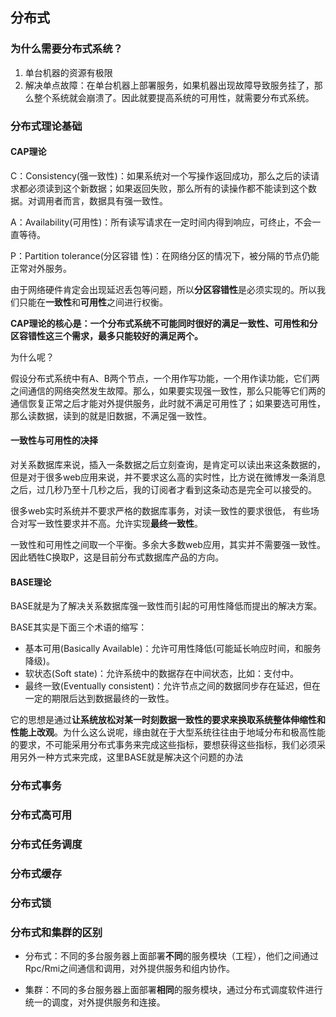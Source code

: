 ## 分布式

### 为什么需要分布式系统？

1. 单台机器的资源有极限
2. 解决单点故障：在单台机器上部署服务，如果机器出现故障导致服务挂了，那么整个系统就会崩溃了。因此就要提高系统的可用性，就需要分布式系统。

### 分布式理论基础

#### CAP理论

C：Consistency(强一致性)：如果系统对一个写操作返回成功，那么之后的读请求都必须读到这个新数据；如果返回失败，那么所有的读操作都不能读到这个数据。对调用者而言，数据具有强一致性。

A：Availability(可用性)：所有读写请求在一定时间内得到响应，可终止，不会一直等待。

P：Partition tolerance(分区容错 性)：在网络分区的情况下，被分隔的节点仍能正常对外服务。

由于网络硬件肯定会出现延迟丢包等问题，所以**分区容错性**是必须实现的。所以我们只能在**一致性**和**可用性**之间进行权衡。

**CAP理论的核心是：一个分布式系统不可能同时很好的满足一致性、可用性和分区容错性这三个需求，最多只能较好的满足两个。**

为什么呢？

假设分布式系统中有A、B两个节点，一个用作写功能，一个用作读功能，它们两之间通信的网络突然发生故障。那么，如果要实现强一致性，那么只能等它们两的通信恢复正常之后才能对外提供服务，此时就不满足可用性了；如果要选可用性，那么读数据，读到的就是旧数据，不满足强一致性。

#### 一致性与可用性的决择

对关系数据库来说，插入一条数据之后立刻查询，是肯定可以读出来这条数据的，但是对于很多web应用来说，并不要求这么高的实时性，比方说在微博发一条消息之后，过几秒乃至十几秒之后，我的订阅者才看到这条动态是完全可以接受的。

很多web实时系统并不要求严格的数据库事务，对读一致性的要求很低， 有些场合对写一致性要求并不高。允许实现**最终一致性**。

一致性和可用性之间取一个平衡。多余大多数web应用，其实并不需要强一致性。因此牺牲C换取P，这是目前分布式数据库产品的方向。

#### BASE理论

BASE就是为了解决关系数据库强一致性而引起的可用性降低而提出的解决方案。

BASE其实是下面三个术语的缩写：

- 基本可用(Basically Available)：允许可用性降低(可能延长响应时间，和服务降级)。
- 软状态(Soft state)：允许系统中的数据存在中间状态，比如：支付中。
- 最终一致(Eventually consistent)：允许节点之间的数据同步存在延迟，但在一定的期限后达到数据最终的一致性。

它的思想是通过**让系统放松对某一时刻数据一致性的要求来换取系统整体伸缩性和性能上改观**。为什么这么说呢，缘由就在于大型系统往往由于地域分布和极高性能的要求，不可能采用分布式事务来完成这些指标，要想获得这些指标，我们必须采用另外一种方式来完成，这里BASE就是解决这个问题的办法

### 分布式事务

### 分布式高可用

### 分布式任务调度

### 分布式缓存

### 分布式锁

### 分布式和集群的区别

* 分布式：不同的多台服务器上面部署**不同**的服务模块（工程），他们之间通过Rpc/Rmi之间通信和调用，对外提供服务和组内协作。

* 集群：不同的多台服务器上面部署**相同**的服务模块，通过分布式调度软件进行统一的调度，对外提供服务和连接。

